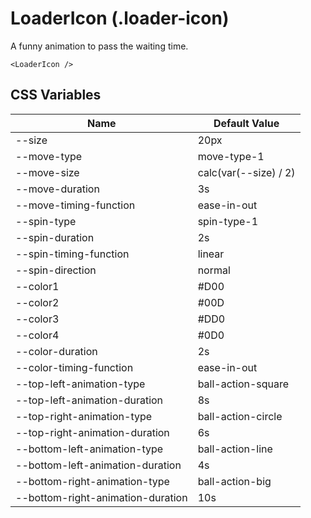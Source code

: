 # LoaderIcon (.loader-icon)

A funny animation to pass the waiting time.

```razor
<LoaderIcon />
```


## CSS Variables

| **Name**                          | **Default Value**     |
| --------------------------------- | --------------------- |
| --size                            | 20px                  |
| --move-type                       | move-type-1           |
| --move-size                       | calc(var(--size) / 2) |
| --move-duration                   | 3s                    |
| --move-timing-function            | ease-in-out           |
| --spin-type                       | spin-type-1           |
| --spin-duration                   | 2s                    |
| --spin-timing-function            | linear                |
| --spin-direction                  | normal                |
| --color1                          | #D00                  |
| --color2                          | #00D                  |
| --color3                          | #DD0                  |
| --color4                          | #0D0                  |
| --color-duration                  | 2s                    |
| --color-timing-function           | ease-in-out           |
| --top-left-animation-type         | ball-action-square    |
| --top-left-animation-duration     | 8s                    |
| --top-right-animation-type        | ball-action-circle    |
| --top-right-animation-duration    | 6s                    |
| --bottom-left-animation-type      | ball-action-line      |
| --bottom-left-animation-duration  | 4s                    |
| --bottom-right-animation-type     | ball-action-big       |
| --bottom-right-animation-duration | 10s                   |
